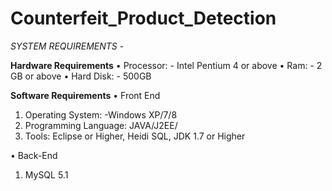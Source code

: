 # Counterfeit_Product_Detection

*SYSTEM REQUIREMENTS* -

**Hardware Requirements**
• Processor: - Intel Pentium 4 or above
• Ram: - 2 GB or above
• Hard Disk: - 500GB

**Software Requirements**
• Front End
1. Operating System: -Windows XP/7/8
2. Programming Language: JAVA/J2EE/
3. Tools: Eclipse or Higher, Heidi SQL, JDK 1.7 or Higher

• Back-End
1. MySQL 5.1

